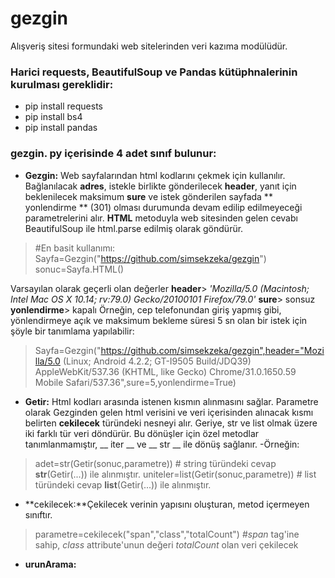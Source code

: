 # gezgin
Alışveriş sitesi formundaki web sitelerinden veri kazıma modülüdür.
### Harici requests, BeautifulSoup ve Pandas kütüphnalerinin kurulması gereklidir:
- pip install requests
- pip install bs4
- pip install pandas

### gezgin. py içerisinde 4 adet sınıf bulunur:
- **Gezgin:** Web sayfalarından html kodlarını çekmek için kullanılır. Bağlanılacak **adres**, istekle birlikte gönderilecek **header**, yanıt için beklenilecek maksimum **sure** ve istek gönderilen sayfada ** yonlendirme **  (301)  olması durumunda devam edilip edilmeyeceği parametrelerini alır. **HTML** metoduyla web sitesinden gelen cevabı BeautifulSoup ile html.parse edilmiş olarak göndürür. 
> #En basit kullanımı:
> Sayfa=Gezgin("https://github.com/simsekzeka/gezgin")
> sonuc=Sayfa.HTML() 

Varsayılan olarak  geçerli olan değerler
**header**> *'Mozilla/5.0 (Macintosh; Intel Mac OS X 10.14; rv:79.0) Gecko/20100101 Firefox/79.0'* 
**sure**> sonsuz
**yonlendirme**> kapalı
Örneğin, cep telefonundan giriş yapmış gibi, yönlendirmeye açık  ve maksimum bekleme süresi 5 sn olan bir istek için şöyle bir tanımlama yapılabilir: 
> Sayfa=Gezgin("https://github.com/simsekzeka/gezgin",header="Mozilla/5.0 (Linux; Android 4.2.2; GT-I9505 Build/JDQ39) AppleWebKit/537.36 (KHTML, like Gecko) Chrome/31.0.1650.59 Mobile Safari/537.36",sure=5,yonlendirme=True)
-   **Getir:** Html kodları arasında istenen kısmın alınmasını sağlar.  Parametre olarak Gezginden gelen html verisini ve veri içerisinden alınacak kısmı belirten **cekilecek** türündeki nesneyi alır. Geriye, str ve list olmak üzere iki farklı tür veri döndürür. Bu dönüşler için özel metodlar tanımlanmamıştır, __ iter __   ve   __ str __ ile dönüş sağlanır.
-Örneğin:
>adet=str(Getir(sonuc,parametre)) # string türündeki cevap **str**(Getir(...)) ile alınmıştır.
>uniteler=list(Getir(sonuc,parametre)) # list türündeki cevap **list**(Getir(...))  ile alınmıştır.
- **cekilecek:**Çekilecek verinin yapısını oluşturan, metod içermeyen sınıftır. 
>parametre=cekilecek("span","class","totalCount") #*span* tag'ine sahip, *class* attribute'unun değeri *totalCount* olan veri çekilecek
- **urunArama:**
